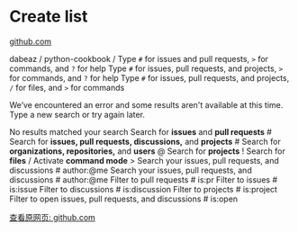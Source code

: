 # Create list

[github.com](https://github.com/dabeaz/python-cookbook)

dabeaz / python-cookbook / Type `#` for issues and pull requests, `>` for commands, and `?` for help Type `#` for issues, pull requests, and projects, `>` for commands, and `?` for help Type `#` for issues, pull requests, and projects, `/` for files, and `>` for commands

We’ve encountered an error and some results aren't available at this time. Type a new search or try again later.

No results matched your search Search for **issues** and **pull requests** # Search for **issues, pull requests, discussions,** and **projects** # Search for **organizations, repositories,** and **users** @ Search for **projects** ! Search for **files** / Activate **command mode** \> Search your issues, pull requests, and discussions \# author:@me Search your issues, pull requests, and discussions \# author:@me Filter to pull requests \# is:pr Filter to issues \# is:issue Filter to discussions \# is:discussion Filter to projects \# is:project Filter to open issues, pull requests, and discussions \# is:open

[查看原网页: github.com](https://github.com/dabeaz/python-cookbook)